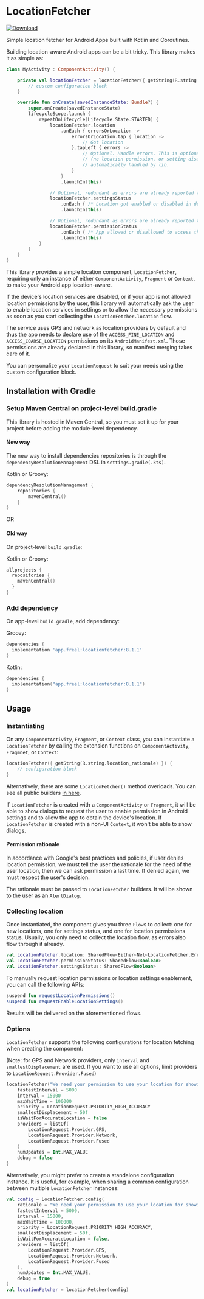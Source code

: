 # LocationFetcher

[![Download](https://img.shields.io/maven-central/v/app.freel/locationfetcher)](https://search.maven.org/artifact/app.freel/locationfetcher)

Simple location fetcher for Android Apps built with Kotlin and Coroutines.

Building location-aware Android apps can be a bit tricky. This library makes it as simple as:

```kotlin
class MyActivity : ComponentActivity() {

    private val locationFetcher = locationFetcher({ getString(R.string.location_rationale) }) {
        // custom configuration block
    }

    override fun onCreate(savedInstanceState: Bundle?) {
        super.onCreate(savedInstanceState)
        lifecycleScope.launch {
            repeatOnLifecycle(Lifecycle.State.STARTED) {
                locationFetcher.location
                    .onEach { errorsOrLocation ->
                        errorsOrLocation.tap { location ->
                            // Got location
                        }.tapLeft { errors ->
                            // Optional. Handle errors. This is optional because errors 
                            // (no location permission, or setting disabled), will try to be
                            // automatically handled by lib.
                        }
                    }
                    .launchIn(this)

                // Optional, redundant as errors are already reported to 'location' flow.
                locationFetcher.settingsStatus
                    .onEach { /* Location got enabled or disabled in device settings */ }
                    .launchIn(this)

                // Optional, redundant as errors are already reported to 'location' flow.
                locationFetcher.permissionStatus
                    .onEach { /* App allowed or disallowed to access the device's location. */ }
                    .launchIn(this)
            }
        }
    }
}
```

This library provides a simple location component, `LocationFetcher`, requiring only an instance of either `ComponentActivity`, `Fragment` or `Context`, to make your Android app location-aware.

If the device's location services are disabled, or if your app is not allowed location permissions by the user, this library will automatically ask the user to enable location services in settings or to allow the necessary permissions as soon as you start collecting the `LocationFetcher.location` flow.

The service uses GPS and network as location providers by default and thus the app needs to declare use of the `ACCESS_FINE_LOCATION` and `ACCESS_COARSE_LOCATION` permissions on its `AndroidManifest.xml`. Those permissions are already declared in this library, so manifest merging takes care of it.

You can personalize your `LocationRequest` to suit your needs using the custom configuration block.

## Installation with Gradle

### Setup Maven Central on project-level build.gradle

This library is hosted in Maven Central, so you must set it up for your project before adding the module-level dependency.

#### New way

The new way to install dependencies repositories is through the `dependencyResolutionManagement` DSL in `settings.gradle(.kts)`.

Kotlin or Groovy:
```kotlin
dependencyResolutionManagement {
    repositories {
        mavenCentral()
    }
}
```

OR

#### Old way

On project-level `build.gradle`:

Kotlin or Groovy:
```kotlin
allprojects {
  repositories {
    mavenCentral()
  }
}
```

### Add dependency

On app-level `build.gradle`, add dependency:

Groovy:
```groovy
dependencies {
  implementation 'app.freel:locationfetcher:8.1.1'
}
```

Kotlin:
```kotlin
dependencies {
  implementation("app.freel:locationfetcher:8.1.1")
}
```

## Usage

### Instantiating

On any `ComponentActivity`, `Fragment`, or `Context` class, you can instantiate a `LocationFetcher` by calling the extension functions on `ComponentActivity`, `Fragmnet`, or `Context`:

```kotlin
locationFetcher({ getString(R.string.location_rationale) }) {
    // configuration block
}
```

Alternatively, there are some `LocationFetcher()` method overloads. You can see all public builders [in here](https://github.com/psteiger/LocationFetcher/blob/master/locationfetcher/src/main/java/com/freelapp/libs/locationfetcher/Builders.kt).

If `LocationFetcher` is created with a `ComponentActivity` or `Fragment`, it will be able to show dialogs to request the user to enable permission in Android settings and to allow the app to obtain the device's location. If `LocationFetcher` is created with a non-UI `Context`, it won't be able to show dialogs.

#### Permission rationale

In accordance with Google's best practices and policies, if user denies location permission, we must tell the user the rationale for the need of the user location, then we can ask permission a last time. If denied again, we must respect the user's decision.

The rationale must be passed to `LocationFetcher` builders. It will be shown to the user as an `AlertDialog`.

### Collecting location

Once instantiated, the component gives you three `Flow`s to collect: one for new locations, one for settings status, and one for location permissions status. Usually, you only need to collect the location flow, as errors also flow through it already.

```kotlin
val LocationFetcher.location: SharedFlow<Either<Nel<LocationFetcher.Error>, Location>> // Nel stands for non-empty list.
val LocationFetcher.permissionStatus: SharedFlow<Boolean>
val LocationFetcher.settingsStatus: SharedFlow<Boolean>
```

To manually request location permissions or location settings enablement, you can call the following APIs:

```kotlin
suspend fun requestLocationPermissions()
suspend fun requestEnableLocationSettings()
```

Results will be delivered on the aforementioned flows.

### Options

`LocationFetcher` supports the following configurations for location fetching when creating the component:

(Note: for GPS and Network providers, only `interval` and `smallestDisplacement` are used. If you want to use all options, limit providers to `LocationRequest.Provider.Fused`)

```kotlin
locationFetcher("We need your permission to use your location for showing nearby items") {
    fastestInterval = 5000
    interval = 15000
    maxWaitTime = 100000
    priority = LocationRequest.PRIORITY_HIGH_ACCURACY
    smallestDisplacement = 50f
    isWaitForAccurateLocation = false
    providers = listOf(
        LocationRequest.Provider.GPS,
        LocationRequest.Provider.Network, 
        LocationRequest.Provider.Fused
    )
    numUpdates = Int.MAX_VALUE
    debug = false
}
```

Alternatively, you might prefer to create a standalone configuration instance. It is useful, for example, when sharing a common configuration between multiple `LocationFetcher` instances:

```kotlin
val config = LocationFetcher.config(
    rationale = "We need your permission to use your location for showing nearby items",
    fastestInterval = 5000,
    interval = 15000,
    maxWaitTime = 100000,
    priority = LocationRequest.PRIORITY_HIGH_ACCURACY,
    smallestDisplacement = 50f,
    isWaitForAccurateLocation = false,
    providers = listOf(
        LocationRequest.Provider.GPS,
        LocationRequest.Provider.Network,
        LocationRequest.Provider.Fused
    ),
    numUpdates = Int.MAX_VALUE,
    debug = true
)
val locationFetcher = locationFetcher(config)
```
